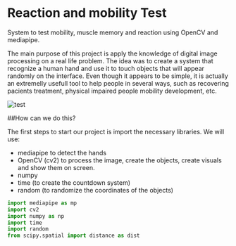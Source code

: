 # Reaction and mobility Test
System to test mobility, muscle memory and reaction using OpenCV and mediapipe.

The main purpose of this project is apply the knowledge of digital image processing on a real life problem. The idea was to create a system that recognize a human hand and use it to touch objects that will appear randomly on the interface. Even though it appears to be simple, it is actually an extremelly usefull tool to help people in several ways, such as recovering pacients treatment, physical impaired people mobility development, etc.

![test](/img/testereacao.gif)

##How can we do this?

The first steps to start our project is import the necessary libraries.
We will use:
* mediapipe to detect the hands 
* OpenCV (cv2) to process the image, create the objects, create visuals and show them on screen.
* numpy
* time (to create the countdown system)
* random (to randomize the coordinates of the objects)

~~~Python
import mediapipe as mp
import cv2
import numpy as np
import time
import random
from scipy.spatial import distance as dist
~~~


